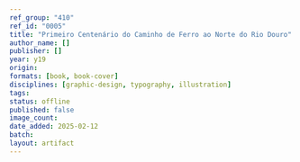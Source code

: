 ```yaml
---
ref_group: "410"
ref_id: "0005"
title: "Primeiro Centenário do Caminho de Ferro ao Norte do Rio Douro"
author_name: []
publisher: []
year: y19
origin:
formats: [book, book-cover]
disciplines: [graphic-design, typography, illustration]
tags:
status: offline
published: false
image_count:
date_added: 2025-02-12
batch:
layout: artifact
---
```

